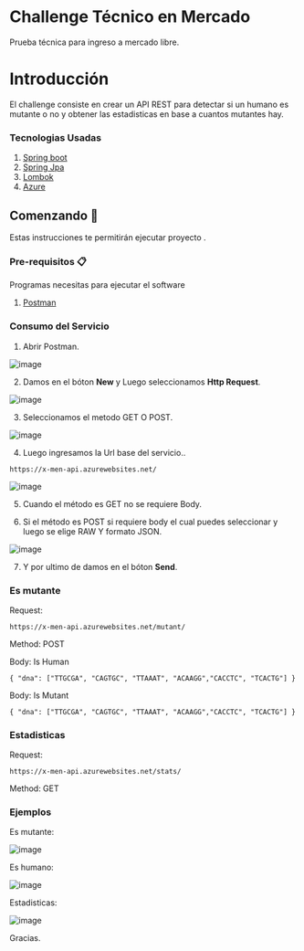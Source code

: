 # Challenge Técnico en Mercado

Prueba técnica para ingreso a mercado libre.

# Introducción

El challenge consiste en crear un API REST para detectar si un humano es mutante o no y  obtener las estadisticas en base a cuantos mutantes hay.

### Tecnologias Usadas

1. [Spring boot](https://spring.io/projects/spring-boot)
2. [Spring Jpa](https://spring.io/projects/spring-data-jpa)
3. [Lombok](https://projectlombok.org/)
4. [Azure](https://docs.microsoft.com/en-us/azure/?product=popular)

## Comenzando 🚀

Estas instrucciones te permitirán ejecutar proyecto .

### Pre-requisitos 📋

Programas necesitas para ejecutar el software

1. [Postman](https://www.postman.com/)

### Consumo del Servicio


1. Abrir Postman.

![image](https://user-images.githubusercontent.com/44062843/163070200-0a8d1cbd-5b59-4884-abd8-e5443c65f9a7.png)

2. Damos en el bóton **New** y Luego seleccionamos **Http Request**.

![image](https://user-images.githubusercontent.com/44062843/163070524-9cfd8f5c-2393-4c94-ac12-002d8295c194.png)

3. Seleccionamos el metodo GET O POST.

![image](https://user-images.githubusercontent.com/44062843/163070616-301d072c-ed6c-473f-9deb-725f1215cb52.png)

4. Luego ingresamos la Url base del servicio..

<pre><code>https://x-men-api.azurewebsites.net/</code></pre>

![image](https://user-images.githubusercontent.com/44062843/163070926-c662f186-7be8-4e64-921b-0b9b660d968a.png)

5. Cuando el método es GET no se requiere Body.

6. Si el método es POST si requiere body el cual puedes seleccionar y luego se elige RAW Y formato JSON.

![image](https://user-images.githubusercontent.com/44062843/163072151-21885688-09f7-4f81-8941-ff2575d00409.png)

7. Y por ultimo de damos en el bóton **Send**.

### Es mutante

Request: 

<pre><code>https://x-men-api.azurewebsites.net/mutant/</code></pre>

Method: POST

Body: Is Human

<pre><code>{ "dna": ["TTGCGA", "CAGTGC", "TTAAAT", "ACAAGG","CACCTC", "TCACTG"] }</code></pre>

Body: Is Mutant

<pre><code>{ "dna": ["TTGCGA", "CAGTGC", "TTAAAT", "ACAAGG","CACCTC", "TCACTG"] }</code></pre>

### Estadisticas

Request: 

<pre><code>https://x-men-api.azurewebsites.net/stats/</code></pre>

Method: GET

### Ejemplos

Es mutante: 

![image](https://user-images.githubusercontent.com/44062843/163072604-19c082b6-19d8-481f-8ac7-96ce4dd353ee.png)

Es humano:

![image](https://user-images.githubusercontent.com/44062843/163072639-bcff9ad4-99cf-4dee-8f6e-e0ddccd99b20.png)

Estadisticas:

![image](https://user-images.githubusercontent.com/44062843/163072681-0c93413c-a5d2-4dad-9f83-2174c5883122.png)


Gracias.


